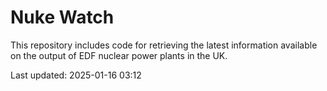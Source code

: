 # Nuke Watch

This repository includes code for retrieving the latest information available on the output of EDF nuclear power plants in the UK.

Last updated: 2025-01-16 03:12